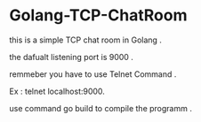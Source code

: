 # Golang-TCP-ChatRoom

this is a simple TCP chat room in Golang .

the dafualt listening port is 9000 .

remmeber you have to use Telnet Command .

Ex : telnet localhost:9000.

use command go build to compile the programm .





